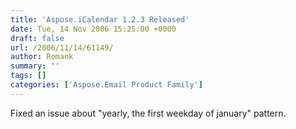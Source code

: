 ```yaml
---
title: 'Aspose.iCalendar 1.2.3 Released'
date: Tue, 14 Nov 2006 15:25:00 +0000
draft: false
url: /2006/11/14/61149/
author: Romank
summary: ''
tags: []
categories: ['Aspose.Email Product Family']
---
```


Fixed an issue about "yearly, the first weekday of january" pattern.








